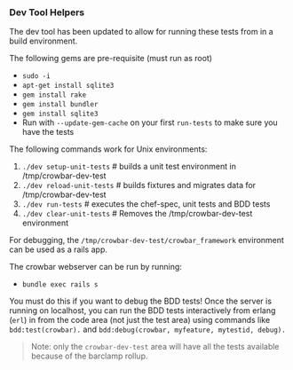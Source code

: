 ### Dev Tool Helpers 

The dev tool has been updated to allow for running these tests from in a build environment.  

The following gems are pre-requisite (must run as root)
* `sudo -i`
* `apt-get install sqlite3`
* `gem install rake`
* `gem install bundler`
* `gem install sqlite3`
* Run with `--update-gem-cache` on your first `run-tests` to make sure you have the tests

The following commands work for Unix environments:

1. `./dev setup-unit-tests`   # builds a unit test environment in /tmp/crowbar-dev-test
1. `./dev reload-unit-tests`  # builds fixtures and migrates data for /tmp/crowbar-dev-test
1. `./dev run-tests`          # executes the chef-spec, unit tests and BDD tests
1. `./dev clear-unit-tests`   # Removes the /tmp/crowbar-dev-test environment

For debugging, the `/tmp/crowbar-dev-test/crowbar_framework` environment can be used as a rails app.  

The crowbar webserver can be run by running:
* `bundle exec rails s`

You must do this if you want to debug the BDD tests!  Once the server is running on localhost, you can run the BDD tests interactively from erlang (`erl`) in from the code area (not just the test area) using commands like `bdd:test(crowbar).` and `bdd:debug(crowbar, myfeature, mytestid, debug).`  

> Note: only the `crowbar-dev-test` area will have all the tests available because of the barclamp rollup.

